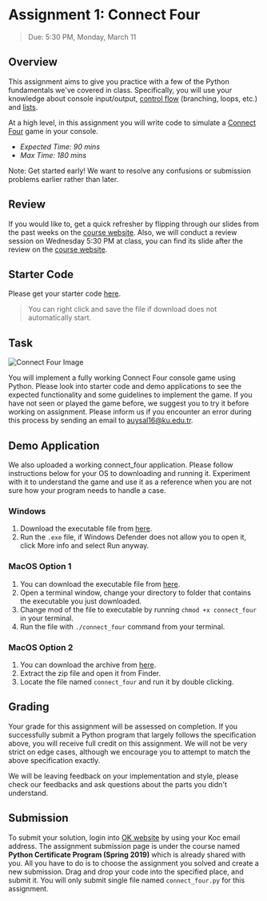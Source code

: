 # Assignment 1: Connect Four

> Due: 5:30 PM, Monday, March 11

## Overview

This assignment aims to give you practice with a few of the Python fundamentals we've covered in class. Specifically, you will use your knowledge about console input/output, [control flow](https://docs.python.org/3/tutorial/controlflow.html) (branching, loops, etc.) and [lists](https://docs.python.org/3/tutorial/introduction.html#lists).

At a high level, in this assignment you will write code to simulate a [Connect Four](https://en.wikipedia.org/wiki/Connect_Four) game in your console.

- _Expected Time: 90 mins_
- _Max Time: 180 mins_

Note: Get started early! We want to resolve any confusions or submission problems earlier rather than later.

## Review

If you would like to, get a quick refresher by flipping through our slides from the past weeks on the [course website](https://koltpython.github.io/lecture). Also, we will conduct a review session on Wednesday 5:30 PM at class, you can find its slide after the review on the [course website](https://koltpython.github.io/assignments).

## Starter Code

Please get your starter code [here](https://github.com/koltpython/python-assignments/raw/master/Assignment1/connect_four.py).

> You can right click and save the file if download does not automatically start.

## Task

![Connect Four Image](http://1.bp.blogspot.com/-IPEMVYCrMkY/VM6PFOc770I/AAAAAAAAALY/611ngVuBByI/s1600/Connect_Four.jpg)

You will implement a fully working Connect Four console game using Python. Please look into starter code and demo applications to see the expected functionality and some guidelines to implement the game. If you have not seen or played the game before, we suggest you to try it before working on assignment. Please inform us if you encounter an error during this process by sending an email to [auysal16@ku.edu.tr](mailto:auysal16@ku.edu.tr).

## Demo Application

We also uploaded a working connect_four application. Please follow instructions below for your OS to downloading and running it. Experiment with it to understand the game and use it as a reference when you are not sure how your program needs to handle a case.

### Windows

1. Download the executable file from [here](https://github.com/koltpython/python-assignments/raw/master/Assignment1/connect_four.exe).
2. Run the `.exe` file, if Windows Defender does not allow you to open it, click More info and select Run anyway.

### MacOS Option 1

1. You can download the executable file from [here](https://github.com/koltpython/python-assignments/raw/master/Assignment1/connect_four).
2. Open a terminal window, change your directory to folder that contains the executable you just downloaded.
3. Change mod of the file to executable by running `chmod +x connect_four` in your terminal.
4. Run the file with `./connect_four` command from your terminal.

### MacOS Option 2

1. You can download the archive from [here](https://github.com/koltpython/python-assignments/raw/master/Assignment1/connect_four.zip).
2. Extract the zip file and open it from Finder.
3. Locate the file named `connect_four` and run it by double clicking.

## Grading

Your grade for this assignment will be assessed on completion. If you successfully submit a Python program that largely follows the specification above, you will receive full credit on this assignment. We will not be very strict on edge cases, although we encourage you to attempt to match the above specification exactly.

We will be leaving feedback on your implementation and style, please check our feedbacks and ask questions about the parts you didn't understand.

## Submission

To submit your solution, login into [OK website](https://okpy.org) by using your Koc email address. The assignment submission page is under the course named **Python Certificate Program (Spring 2019)** which is already shared with you. All you have to do is to choose the assignment you solved and create a new submission. Drag and drop your code into the specified place, and submit it. You will only submit single file named `connect_four.py` for this assignment.
